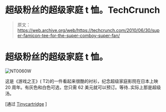 # 超级粉丝的超级家庭 t 恤。TechCrunch

> 原文：<https://web.archive.org/web/https://techcrunch.com/2010/06/30/super-famicon-tee-for-the-super-comboy-super-fan/>

# 超级粉丝的超级家庭 t 恤。

![](img/b33612dd3618b0f3eb6dd52aa02ed935.png "NT0060W")

这是《游戏之王》( T2)的一件看起来很酷的衬衫，纪念超级家庭影院在日本上映 20 周年。有灰色和白色可选，您只需 62 美元就可以预订。等待..实际上那是超级汤。

[通过 [Tinycartridge](https://web.archive.org/web/20221207213508/http://tinycartridge.com/post/754249067/ultimate-16bit-machine-super-famicom-shirts-from) ]